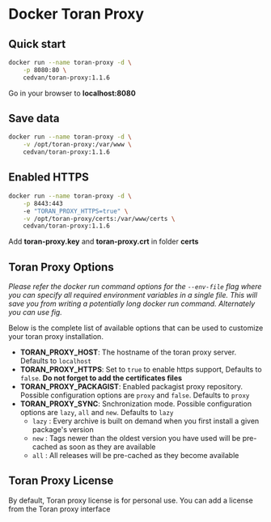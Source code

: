# Docker Toran Proxy

## Quick start

```bash
docker run --name toran-proxy -d \
    -p 8080:80 \
    cedvan/toran-proxy:1.1.6
```
Go in your browser to **localhost:8080**

## Save data

```bash
docker run --name toran-proxy -d \
    -v /opt/toran-proxy:/var/www \
    cedvan/toran-proxy:1.1.6
```

## Enabled HTTPS

```bash
docker run --name toran-proxy -d \
    -p 8443:443
    -e "TORAN_PROXY_HTTPS=true" \
    -v /opt/toran-proxy/certs:/var/www/certs \
    cedvan/toran-proxy:1.1.6
```
Add **toran-proxy.key** and **toran-proxy.crt** in folder **certs**

## Toran Proxy Options

*Please refer the docker run command options for the `--env-file` flag where you can specify all required environment variables in a single file. This will save you from writing a potentially long docker run command. Alternately you can use fig.*

Below is the complete list of available options that can be used to customize your toran proxy installation.

- **TORAN_PROXY_HOST**: The hostname of the toran proxy server. Defaults to `localhost`
- **TORAN_PROXY_HTTPS**: Set to `true` to enable https support, Defaults to `false`. **Do not forget to add the certificates files**
- **TORAN_PROXY_PACKAGIST**: Enabled packagist proxy repository. Possible configuration options are `proxy` and `false`. Defaults to `proxy`
- **TORAN_PROXY_SYNC**: Snchronization mode. Possible configuration options are `lazy`, `all` and `new`. Defaults to `lazy`
    - `lazy` : Every archive is built on demand when you first install a given package's version
    - `new` : Tags newer than the oldest version you have used will be pre-cached as soon as they are available
    - `all` : All releases will be pre-cached as they become available

## Toran Proxy License

By default, Toran proxy license is for personal use.
You can add a license from the Toran proxy interface